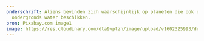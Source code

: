 ```yaml
---
onderschrift: Aliens bevinden zich waarschijnlijk op planeten die ook over
  ondergronds water beschikken.
bron: Pixabay.com image1
image: https://res.cloudinary.com/dta9vptzh/image/upload/v1602325993/dennisStassen/dennis_voor_de_klas.jpg
---
```

